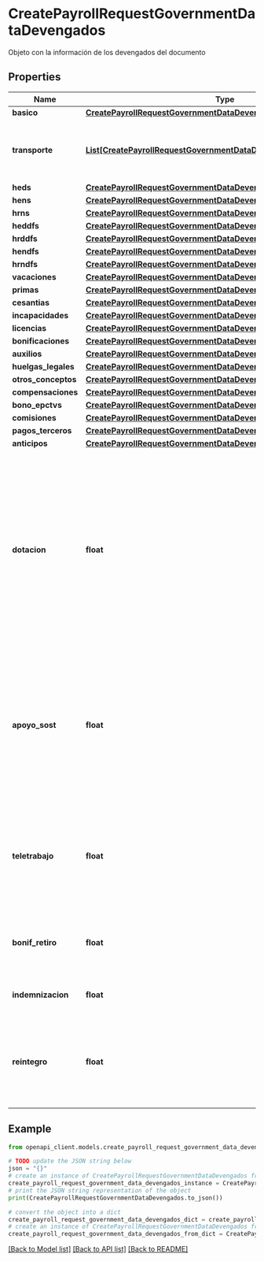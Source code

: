# CreatePayrollRequestGovernmentDataDevengados

Objeto con la información de los devengados del documento

## Properties

Name | Type | Description | Notes
------------ | ------------- | ------------- | -------------
**basico** | [**CreatePayrollRequestGovernmentDataDevengadosBasico**](CreatePayrollRequestGovernmentDataDevengadosBasico.md) |  | 
**transporte** | [**List[CreatePayrollRequestGovernmentDataDevengadosTransporteInner]**](CreatePayrollRequestGovernmentDataDevengadosTransporteInner.md) | Array con información sobre devengados por concepto de transporte | [optional] 
**heds** | [**CreatePayrollRequestGovernmentDataDevengadosHEDs**](CreatePayrollRequestGovernmentDataDevengadosHEDs.md) |  | [optional] 
**hens** | [**CreatePayrollRequestGovernmentDataDevengadosHENs**](CreatePayrollRequestGovernmentDataDevengadosHENs.md) |  | [optional] 
**hrns** | [**CreatePayrollRequestGovernmentDataDevengadosHRNs**](CreatePayrollRequestGovernmentDataDevengadosHRNs.md) |  | [optional] 
**heddfs** | [**CreatePayrollRequestGovernmentDataDevengadosHEDDFs**](CreatePayrollRequestGovernmentDataDevengadosHEDDFs.md) |  | [optional] 
**hrddfs** | [**CreatePayrollRequestGovernmentDataDevengadosHRDDFs**](CreatePayrollRequestGovernmentDataDevengadosHRDDFs.md) |  | [optional] 
**hendfs** | [**CreatePayrollRequestGovernmentDataDevengadosHENDFs**](CreatePayrollRequestGovernmentDataDevengadosHENDFs.md) |  | [optional] 
**hrndfs** | [**CreatePayrollRequestGovernmentDataDevengadosHRNDFs**](CreatePayrollRequestGovernmentDataDevengadosHRNDFs.md) |  | [optional] 
**vacaciones** | [**CreatePayrollRequestGovernmentDataDevengadosVacaciones**](CreatePayrollRequestGovernmentDataDevengadosVacaciones.md) |  | [optional] 
**primas** | [**CreatePayrollRequestGovernmentDataDevengadosPrimas**](CreatePayrollRequestGovernmentDataDevengadosPrimas.md) |  | [optional] 
**cesantias** | [**CreatePayrollRequestGovernmentDataDevengadosCesantias**](CreatePayrollRequestGovernmentDataDevengadosCesantias.md) |  | [optional] 
**incapacidades** | [**CreatePayrollRequestGovernmentDataDevengadosIncapacidades**](CreatePayrollRequestGovernmentDataDevengadosIncapacidades.md) |  | [optional] 
**licencias** | [**CreatePayrollRequestGovernmentDataDevengadosLicencias**](CreatePayrollRequestGovernmentDataDevengadosLicencias.md) |  | [optional] 
**bonificaciones** | [**CreatePayrollRequestGovernmentDataDevengadosBonificaciones**](CreatePayrollRequestGovernmentDataDevengadosBonificaciones.md) |  | [optional] 
**auxilios** | [**CreatePayrollRequestGovernmentDataDevengadosAuxilios**](CreatePayrollRequestGovernmentDataDevengadosAuxilios.md) |  | [optional] 
**huelgas_legales** | [**CreatePayrollRequestGovernmentDataDevengadosHuelgasLegales**](CreatePayrollRequestGovernmentDataDevengadosHuelgasLegales.md) |  | [optional] 
**otros_conceptos** | [**CreatePayrollRequestGovernmentDataDevengadosOtrosConceptos**](CreatePayrollRequestGovernmentDataDevengadosOtrosConceptos.md) |  | [optional] 
**compensaciones** | [**CreatePayrollRequestGovernmentDataDevengadosCompensaciones**](CreatePayrollRequestGovernmentDataDevengadosCompensaciones.md) |  | [optional] 
**bono_epctvs** | [**CreatePayrollRequestGovernmentDataDevengadosBonoEPCTVs**](CreatePayrollRequestGovernmentDataDevengadosBonoEPCTVs.md) |  | [optional] 
**comisiones** | [**CreatePayrollRequestGovernmentDataDevengadosComisiones**](CreatePayrollRequestGovernmentDataDevengadosComisiones.md) |  | [optional] 
**pagos_terceros** | [**CreatePayrollRequestGovernmentDataDevengadosPagosTerceros**](CreatePayrollRequestGovernmentDataDevengadosPagosTerceros.md) |  | [optional] 
**anticipos** | [**CreatePayrollRequestGovernmentDataDevengadosAnticipos**](CreatePayrollRequestGovernmentDataDevengadosAnticipos.md) |  | [optional] 
**dotacion** | **float** | De conformidad con lo previsto en el artículo 230 del Código Sustantivo del Trabajo, o la norma que lo modifique, adicione o sustituya, corresponde al valor que el empleador dispone para suministrar la dotación de sus trabajadores. | [optional] 
**apoyo_sost** | **float** | Corresponde al valor no salarial que el patrocinador paga de forma mensual como ayuda o apoyo economía al aprendiz o practicante universitario durante su etapa lectiva y fase practica. | [optional] 
**teletrabajo** | **float** | Valor que debe ser pagado al trabajador cuyo contrato indica expresamente que puede laborar mediante teletrabajo | [optional] 
**bonif_retiro** | **float** | Valor establecido por mutuo acuerdo por retiro del Trabajador | [optional] 
**indemnizacion** | **float** | Valor de Indemnizacion establecido por ley | [optional] 
**reintegro** | **float** | Valor que le regresa la empresa al trabajador por una deducción mal realizada en otro pago de nomina | [optional] 

## Example

```python
from openapi_client.models.create_payroll_request_government_data_devengados import CreatePayrollRequestGovernmentDataDevengados

# TODO update the JSON string below
json = "{}"
# create an instance of CreatePayrollRequestGovernmentDataDevengados from a JSON string
create_payroll_request_government_data_devengados_instance = CreatePayrollRequestGovernmentDataDevengados.from_json(json)
# print the JSON string representation of the object
print(CreatePayrollRequestGovernmentDataDevengados.to_json())

# convert the object into a dict
create_payroll_request_government_data_devengados_dict = create_payroll_request_government_data_devengados_instance.to_dict()
# create an instance of CreatePayrollRequestGovernmentDataDevengados from a dict
create_payroll_request_government_data_devengados_from_dict = CreatePayrollRequestGovernmentDataDevengados.from_dict(create_payroll_request_government_data_devengados_dict)
```
[[Back to Model list]](../README.md#documentation-for-models) [[Back to API list]](../README.md#documentation-for-api-endpoints) [[Back to README]](../README.md)


